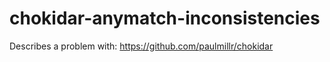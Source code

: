 # chokidar-anymatch-inconsistencies

Describes a problem with: https://github.com/paulmillr/chokidar
